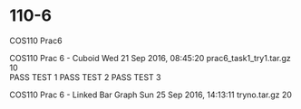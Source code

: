 # 110-6
COS110 Prac6

COS110	Prac 6 - Cuboid	Wed 21 Sep 2016, 08:45:20	prac6_task1_try1.tar.gz	10	
PASS TEST 1
PASS TEST 2
PASS TEST 3


COS110	Prac 6 - Linked Bar Graph	Sun 25 Sep 2016, 14:13:11	tryno.tar.gz	20	
